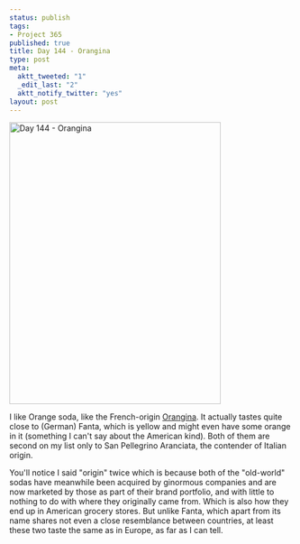 ```yaml
--- 
status: publish
tags: 
- Project 365
published: true
title: Day 144 - Orangina
type: post
meta: 
  aktt_tweeted: "1"
  _edit_last: "2"
  aktt_notify_twitter: "yes"
layout: post
---
```

<a href="http://www.flickr.com/photos/freeed/5757230966/" title="Day 144 - Orangina by Fred​, on Flickr"><img src="http://farm6.static.flickr.com/5184/5757230966_a4c8339dd6.jpg" width="375" height="500" alt="Day 144 - Orangina"/></a>

I like Orange soda, like the French-origin <a href="http://en.wikipedia.org/wiki/Orangina">Orangina</a>. It actually tastes quite close to (German) Fanta, which is yellow and might even have some orange in it (something I can't say about the American kind). Both of them are second on my list only to San Pellegrino Aranciata, the contender of Italian origin.

You'll notice I said "origin" twice which is because both of the "old-world" sodas have meanwhile been acquired by ginormous companies and are now marketed by those as part of their brand portfolio, and with little to nothing to do with where they originally came from. Which is also how they end up in American grocery stores. But unlike Fanta, which apart from its name shares not even a close resemblance between countries, at least these two taste the same as in Europe, as far as I can tell.
